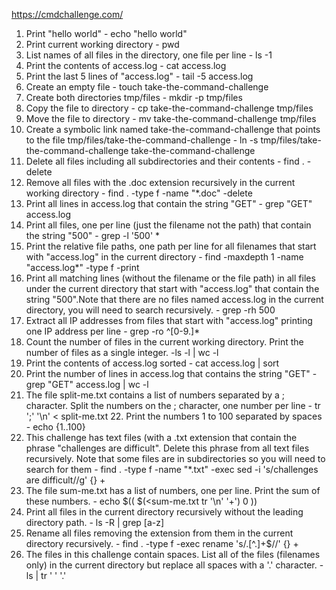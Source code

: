 https://cmdchallenge.com/
1. Print "hello world" - echo "hello world"
2. Print current working directory - pwd
3. List names of all files in the directory, one file per line - ls -1
4. Print the contents of access.log - cat access.log
5. Print the last 5 lines of "access.log" - tail -5 access.log
6. Create an empty file - touch take-the-command-challenge
7. Create both directories tmp/files - mkdir -p tmp/files
8. Copy the file to directory - cp take-the-command-challenge tmp/files
9. Move the file to directory - mv take-the-command-challenge tmp/files
10. Create a symbolic link named take-the-command-challenge that points to the file tmp/files/take-the-command-challenge - ln -s tmp/files/take-the-command-challenge take-the-command-challenge
11. Delete all files including all subdirectories and their contents - find . -delete
12. Remove all files with the .doc extension recursively in the current working directory - find . -type f -name "*.doc" -delete  
13. Print all lines in access.log that contain the string "GET" - grep "GET" access.log
14. Print all files, one per line (just the filename not the path) that contain the string "500" - grep -l '500' * 
15. Print the relative file paths, one path per line for all filenames that start with "access.log" in the current directory -  find -maxdepth 1 -name "access.log*" -type f -print 
16. Print all matching lines (without the filename or the file path) in all files under the current directory that start with "access.log" that contain the string "500".Note that there are no files named access.log in the current directory, you will need to search recursively. - grep -rh 500
17. Extract all IP addresses from files that start with "access.log" printing one IP address per line - grep -ro ^[0-9.]*
18. Count the number of files in the current working directory. Print the number of files as a single integer. -ls -l | wc -l
19. Print the contents of access.log sorted - cat access.log | sort
20. Print the number of lines in access.log that contains the string "GET" - grep "GET" access.log | wc -l
21. The file split-me.txt contains a list of numbers separated by a ; character. Split the numbers on the ; character, one number per line - tr ';' '\n' < split-me.txt 22. Print the numbers 1 to 100 separated by spaces - echo {1..100}
23. This challenge has text files (with a .txt extension that contain the phrase "challenges are difficult". Delete this phrase from all text files recursively. Note that some files are in subdirectories so you will need to search for them - find . -type f -name "*.txt" -exec sed -i 's/challenges are difficult//g' {} +
24. The file sum-me.txt has a list of numbers, one per line. Print the sum of these numbers. - echo $(( $(<sum-me.txt tr '\n' '+') 0 ))
25. Print all files in the current directory recursively without the leading directory path. - ls -R | grep [a-z]
26. Rename all files removing the extension from them in the current directory recursively. - find . -type f -exec rename 's/\.[^.]+$//' {} + 
27. The files in this challenge contain spaces. List all of the files (filenames only) in the current directory but replace all spaces with a '.' character. - ls | tr ' ' '.'
